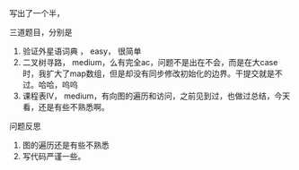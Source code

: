 写出了一个半，

三道题目，分别是
1. 验证外星语词典 ， easy， 很简单
2. 二叉树寻路，  medium，么有完全ac，问题不是出在不会，而是在大case时，我扩大了map数组，但是却没有同步修改初始化的边界。干提交就是不过。哈哈，呜呜
3. 课程表IV， medium，有向图的遍历和访问，之前见到过，也做过总结，今天看，还是有些不熟悉啊。

问题反思
1. 图的遍历还是有些不熟悉
2. 写代码严谨一些。
